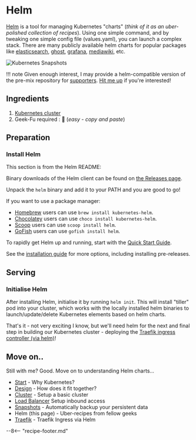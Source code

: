 # Helm

[Helm](https://github.com/helm/helm) is a tool for managing Kubernetes "charts" (_think of it as an uber-polished collection of recipes_). Using one simple command, and by tweaking one simple config file (values.yaml), you can launch a complex stack. There are many publicly available helm charts for popular packages like [elasticsearch](https://github.com/helm/charts/tree/master/stable/elasticsearch), [ghost](https://github.com/helm/charts/tree/master/stable/ghost), [grafana](https://github.com/helm/charts/tree/master/stable/grafana), [mediawiki](https://github.com/helm/charts/tree/master/stable/mediawiki), etc.

![Kubernetes Snapshots](/images/kubernetes-helm.png)

!!! note
    Given enough interest, I may provide a helm-compatible version of the pre-mix repository for [supporters](/support/). [Hit me up](/whoami/#contact-me) if you're interested!

## Ingredients

1. [Kubernetes cluster](/kubernetes/cluster/)
2. Geek-Fu required : 🐤 (_easy - copy and paste_)

## Preparation

### Install Helm

This section is from the Helm README:

Binary downloads of the Helm client can be found on [the Releases page](https://github.com/helm/helm/releases/latest).

Unpack the `helm` binary and add it to your PATH and you are good to go!

If you want to use a package manager:

- [Homebrew](https://brew.sh/) users can use `brew install kubernetes-helm`.
- [Chocolatey](https://chocolatey.org/) users can use `choco install kubernetes-helm`.
- [Scoop](https://scoop.sh/) users can use `scoop install helm`.
- [GoFish](https://gofi.sh/) users can use `gofish install helm`.

To rapidly get Helm up and running, start with the [Quick Start Guide](https://helm.sh/docs/intro/quickstart/).

See the [installation guide](https://helm.sh/docs/intro/install/) for more options,
including installing pre-releases.


## Serving

### Initialise Helm

After installing Helm, initialise it by running ```helm init```. This will install "tiller" pod into your cluster, which works with the locally installed helm binaries to launch/update/delete Kubernetes elements based on helm charts.

That's it - not very exciting I know, but we'll need helm for the next and final step in building our Kubernetes cluster - deploying the [Traefik ingress controller (via helm)](/kubernetes/traefik/)!

## Move on..

Still with me? Good. Move on to understanding Helm charts...

* [Start](/kubernetes/start/) - Why Kubernetes?
* [Design](/kubernetes/design/) - How does it fit together?
* [Cluster](/kubernetes/cluster/) - Setup a basic cluster
* [Load Balancer](/kubernetes/loadbalancer/) Setup inbound access
* [Snapshots](/kubernetes/snapshots/) - Automatically backup your persistent data
* Helm (this page) - Uber-recipes from fellow geeks
* [Traefik](/kubernetes/traefik/) - Traefik Ingress via Helm


[^1]: Of course, you can have lots of fun deploying all sorts of things via Helm. Check out https://artifacthub.io for some examples.

--8<-- "recipe-footer.md"
